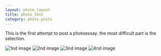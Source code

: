 ```yaml
---
layout: photo_layout
title: photo_test
category: photo_posts
---
```


This is the first attempt to post a photoessay. the most difficult part is the selection.

![1nd image](http://farm8.staticflickr.com/7329/12107997464_7ffab67b9a_c.jpg)
![2nd image](http://farm8.staticflickr.com/7432/12107567305_d7d09f8d40_c.jpg)
![3nd image](http://farm6.staticflickr.com/5476/12108302156_3de19272e1_c.jpg)
![4nd image](http://farm6.staticflickr.com/5538/12175421005_fa8b947131_c.jpg)
